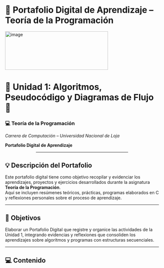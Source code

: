 # 📘 Portafolio Digital de Aprendizaje – Teoría de la Programación
<img width="337" height="126" alt="image" src="https://github.com/user-attachments/assets/3471581e-764d-4867-8bce-cf984f38e7e3" />

<p align="center">
  <h1>🌟 <strong>Unidad 1: Algoritmos, Pseudocódigo y Diagramas de Flujo</strong> 🌟</h1>
  <h3>💻 Teoría de la Programación</h3>
  <p><em>Carrera de Computación – Universidad Nacional de Loja</em></p>
  <p><strong>Portafolio Digital de Aprendizaje</strong></p>
  <hr style="width:60%; margin:auto;">
</p>




## 💡 **Descripción del Portafolio**

Este portafolio digital tiene como objetivo recopilar y evidenciar los aprendizajes, proyectos y ejercicios desarrollados durante la asignatura **Teoría de la Programación**.  
Aquí se incluyen resúmenes teóricos, prácticas, programas elaborados en C y reflexiones personales sobre el proceso de aprendizaje.

---

## 🧠 **Objetivos**
Elaborar un Portafolio Digital que registre y organice las actividades de la Unidad 1, integrando evidencias y reflexiones que consoliden los aprendizajes sobre algoritmos y programas con estructuras secuenciales. 

---

## 💻 **Contenido**

